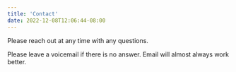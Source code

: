 ```yaml
---
title: 'Contact'
date: 2022-12-08T12:06:44-08:00
---
```


Please reach out at any time with any questions.

Please leave a voicemail if there is no answer. Email will almost always work better.
